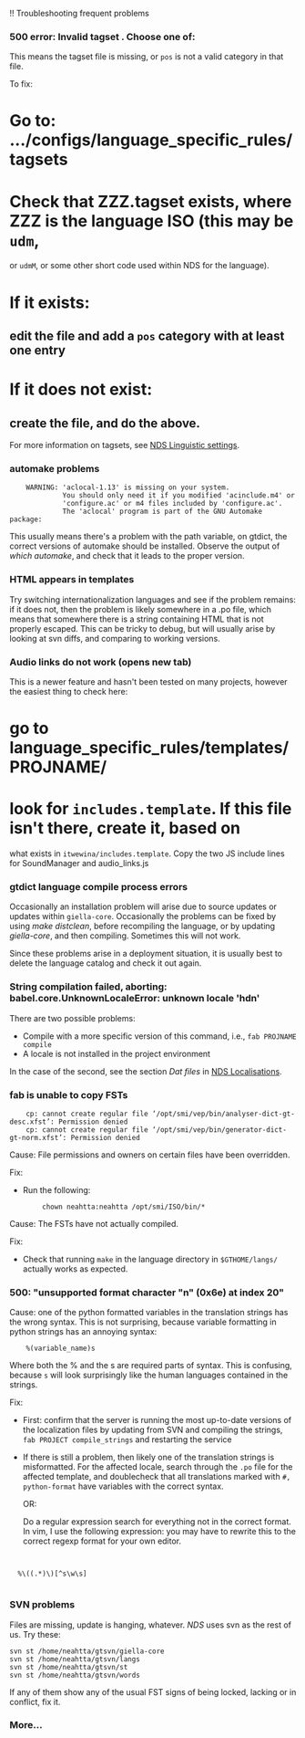 ﻿!! Troubleshooting frequent problems


###  500 error: Invalid tagset <pos>. Choose one of: 


This means the tagset file is missing, or `pos` is not a valid category in that file.


To fix:


# Go to: .../configs/language_specific_rules/tagsets
# Check that ZZZ.tagset exists, where ZZZ is the language ISO (this may be `udm`,
or `udmM`, or some other short code used within NDS for the language).
# If it exists:
## edit the file and add a `pos` category with at least one entry
# If it does not exist:
## create the file, and do the above.


For more information on tagsets, see [NDS Linguistic settings](NDSLinguisticSettings.html).


###  automake problems


```
    WARNING: 'aclocal-1.13' is missing on your system.
             You should only need it if you modified 'acinclude.m4' or
             'configure.ac' or m4 files included by 'configure.ac'.
             The 'aclocal' program is part of the GNU Automake package:
```


This usually means there's a problem with the path variable, on gtdict, the correct versions of automake should be installed. Observe the
output of *which automake*, and check that it leads to the proper version.

 


###  HTML appears in templates


Try switching internationalization languages and see if the problem remains: if
it does not, then the problem is likely somewhere in a .po file, which means
that somewhere there is a string containing HTML that is not properly escaped.
This can be tricky to debug, but will usually arise by looking at svn diffs,
and comparing to working versions.


###  Audio links do not work (opens new tab)


This is a newer feature and hasn't been tested on many projects, however the
easiest thing to check here:


# go to language_specific_rules/templates/PROJNAME/
# look for `includes.template`. If this file isn't there, create it, based on
what exists in `itwewina/includes.template`. Copy the two JS include lines
for SoundManager and audio_links.js




###  gtdict language compile process errors


Occasionally an installation problem will arise due to source updates or
updates within `giella-core`. Occasionally the problems can be fixed by using
*make distclean*, before recompiling the language, or by updating *giella-core*,
and then compiling.  Sometimes this will not work.


Since these problems arise in a deployment situation, it is usually best to
delete the language catalog and check it out again. 


###  String compilation failed, aborting:  babel.core.UnknownLocaleError: unknown locale 'hdn' 


There are two possible problems: 


 * Compile with a more specific version of this command, i.e., `fab PROJNAME compile`
 * A locale is not installed in the project environment


In the case of the second, see the section *Dat files* in [NDS Localisations](NDSLocalisations.html).


### fab is unable to copy FSTs


```
    cp: cannot create regular file ‘/opt/smi/vep/bin/analyser-dict-gt-desc.xfst’: Permission denied
    cp: cannot create regular file ‘/opt/smi/vep/bin/generator-dict-gt-norm.xfst’: Permission denied
```


Cause: File permissions and owners on certain files have been overridden.


Fix:
* Run the following:
```
    	chown neahtta:neahtta /opt/smi/ISO/bin/*
``` 


Cause: The FSTs have not actually compiled. 


Fix:
* Check that running `make` in the language directory in `$GTHOME/langs/` actually works as expected.




###  500: "unsupported format character "n" (0x6e) at index 20"


Cause: one of the python formatted variables in the translation strings has the
wrong syntax. This is not surprising, because variable formatting in python
strings has an annoying syntax:


```
    %(variable_name)s
```


Where both the % and the s are required parts of syntax. This is confusing,
because `s` will look surprisingly like the human languages contained in the
strings.


Fix:


* First: confirm that the server is running the most up-to-date versions of the
  localization files by updating from SVN and compiling the strings,
  `fab PROJECT compile_strings` and restarting the service


* If there is still a problem, then likely one of the translation strings is
  misformatted. For the affected locale, search through the `.po` file for 
  the affected template, and doublecheck that all translations marked with 
  `#, python-format` have variables with the correct syntax. 


    OR:


  Do a regular expression search for everything not in the correct format. In
  vim, I use the following expression: you may have to rewrite this to the
  correct regexp format for your own editor.


```


  %\((.*)\)[^s\w\s]


```


###  SVN problems


Files are missing, update is hanging, whatever. *NDS* uses svn as the rest of us. Try these:


```
svn st /home/neahtta/gtsvn/giella-core
svn st /home/neahtta/gtsvn/langs
svn st /home/neahtta/gtsvn/st
svn st /home/neahtta/gtsvn/words
```


If any of them show any of the usual FST signs of being locked, lacking or in conflict,
fix it.


###  More...
